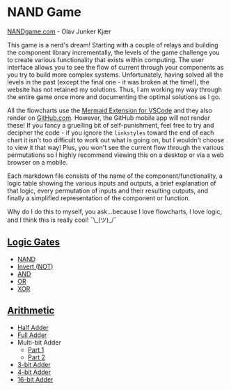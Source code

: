 # NAND Game

[NANDgame.com](https://nandgame.com) - Olav Junker Kjær

This game is a nerd's dream! Starting with a couple of relays and building the
component library incrementally, the levels of the game challenge you to create
various functionality that exists within computing. The user interface allows
you to see the flow of current through your components as you try to build more
complex systems. Unfortunately, having solved all the levels in the past (except
the final one - it was broken at the time!), the website has not retained my
solutions. Thus, I am working my way through the entire game once more and
documenting the optimal solutions as I go.

All the flowcharts use the
[Mermaid Extension for VSCode](https://marketplace.visualstudio.com/items?itemName=bierner.markdown-mermaid)
and they also render on [GitHub.com](https://github.com/DaveyJH). However, the
GitHub mobile app will not render these! If you fancy a gruelling bit of
self-punishment, feel free to try and decipher the code - if you ignore the
`linkstyles` toward the end of each chart it isn't too difficult to work out
what is going on, but I wouldn't choose to view it that way! Plus, you won't see
the current flow through the various permutations so I highly recommend viewing
this on a desktop or via a web browser on a mobile.

Each markdown file consists of the name of the component/functionality, a logic
table showing the various inputs and outputs, a brief explanation of that logic,
every permutation of inputs and their resulting outputs, and finally a
simplified representation of the component or function.

Why do I do this to myself, you ask...because I love flowcharts, I love logic,
and I think this is really cool! ¯\\\_(ツ)\_/¯

## [Logic Gates](logic-gates/)

- [NAND](logic-gates/nand.md)
- [Invert (NOT)](logic-gates/nand.md)
- [AND](logic-gates/nand.md)
- [OR](logic-gates/nand.md)
- [XOR](logic-gates/nand.md)

## [Arithmetic](arithmetic/)

- [Half Adder](arithmetic/half-adder.md)
- [Full Adder](arithmetic/full-adder.md)
- Multi-bit Adder
  - [Part 1](arithmetic/multi-bit-adder-part-1.md)
  - [Part 2](arithmetic/multi-bit-adder-part-2.md)
- [3-bit Adder](arithmetic/multi-bit-adder-4-bit-output.md)
- [4-bit Adder](arithmetic/multi-bit-adder-5-bit-output.md)
- [16-bit Adder](arithmetic/16-bit-adder.md)
